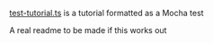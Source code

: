 [test-tutorial.ts](src/test-tutorial.ts) is a tutorial formatted as a Mocha test

A real readme to be made if this works out
